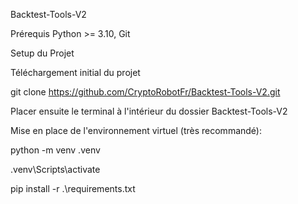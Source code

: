 Backtest-Tools-V2

Prérequis
Python >= 3.10, Git

Setup du Projet

Téléchargement initial du projet

git clone https://github.com/CryptoRobotFr/Backtest-Tools-V2.git

Placer ensuite le terminal à l'intérieur du dossier Backtest-Tools-V2

Mise en place de l'environnement virtuel (très recommandé):

python -m venv .venv

.venv\Scripts\activate

pip install -r .\requirements.txt
